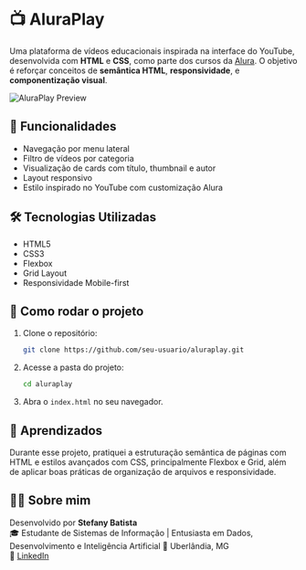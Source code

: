 # 📺 AluraPlay

Uma plataforma de vídeos educacionais inspirada na interface do YouTube, desenvolvida com **HTML** e **CSS**, como parte dos cursos da [Alura](https://www.alura.com.br/). O objetivo é reforçar conceitos de **semântica HTML**, **responsividade**, e **componentização visual**.

![AluraPlay Preview](.projeto-alura-play.png)

## 🚀 Funcionalidades

- Navegação por menu lateral
- Filtro de vídeos por categoria
- Visualização de cards com título, thumbnail e autor
- Layout responsivo
- Estilo inspirado no YouTube com customização Alura

## 🛠️ Tecnologias Utilizadas

- HTML5
- CSS3
- Flexbox
- Grid Layout
- Responsividade Mobile-first

## 📂 Como rodar o projeto

1. Clone o repositório:
   ```bash
   git clone https://github.com/seu-usuario/aluraplay.git
   ```
2. Acesse a pasta do projeto:
   ```bash
   cd aluraplay
   ```
3. Abra o `index.html` no seu navegador.

## 🧠 Aprendizados

Durante esse projeto, pratiquei a estruturação semântica de páginas com HTML e estilos avançados com CSS, principalmente Flexbox e Grid, além de aplicar boas práticas de organização de arquivos e responsividade.

## 👩‍💻 Sobre mim

Desenvolvido por **Stefany Batista**  
🎓 Estudante de Sistemas de Informação | Entusiasta em Dados, Desenvolvimento e Inteligência Artificial 
📍 Uberlândia, MG  
📎 [LinkedIn](https://www.linkedin.com/in/stefanybrauns)
